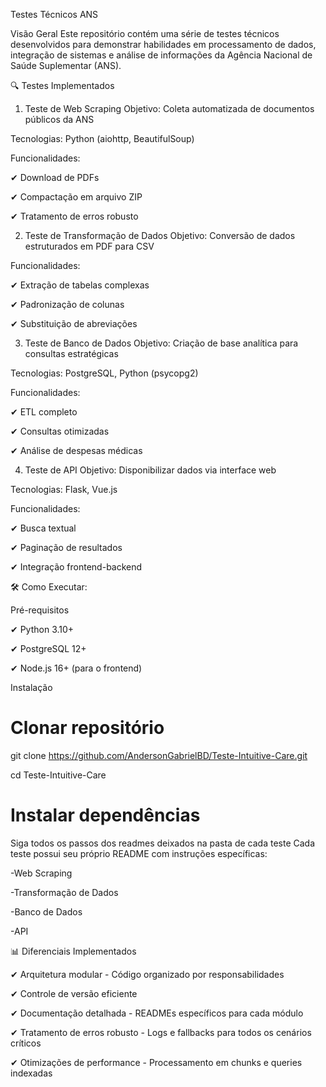 Testes Técnicos ANS

 Visão Geral
Este repositório contém uma série de testes técnicos desenvolvidos para demonstrar habilidades em processamento de dados, integração de sistemas e análise de informações da Agência Nacional de Saúde Suplementar (ANS).

🔍 Testes Implementados
1. Teste de Web Scraping
Objetivo: Coleta automatizada de documentos públicos da ANS

Tecnologias: Python (aiohttp, BeautifulSoup)

Funcionalidades:

✔ Download de PDFs

✔ Compactação em arquivo ZIP

✔ Tratamento de erros robusto

2. Teste de Transformação de Dados
Objetivo: Conversão de dados estruturados em PDF para CSV


Funcionalidades:

✔ Extração de tabelas complexas

✔ Padronização de colunas

✔ Substituição de abreviações

3. Teste de Banco de Dados
Objetivo: Criação de base analítica para consultas estratégicas

Tecnologias: PostgreSQL, Python (psycopg2)

Funcionalidades:

✔ ETL completo

✔ Consultas otimizadas

✔ Análise de despesas médicas

4. Teste de API
Objetivo: Disponibilizar dados via interface web

Tecnologias: Flask, Vue.js

Funcionalidades:

✔ Busca textual

✔ Paginação de resultados

✔ Integração frontend-backend

🛠️ Como Executar:

Pré-requisitos

✔ Python 3.10+

✔ PostgreSQL 12+

✔ Node.js 16+ (para o frontend)

Instalação

# Clonar repositório
git clone https://github.com/AndersonGabrielBD/Teste-Intuitive-Care.git

cd Teste-Intuitive-Care

# Instalar dependências
Siga todos os passos dos readmes deixados na pasta de cada teste
Cada teste possui seu próprio README com instruções específicas:

-Web Scraping

-Transformação de Dados

-Banco de Dados

-API

📊 Diferenciais Implementados

✔ Arquitetura modular - Código organizado por responsabilidades

✔ Controle de versão eficiente 

✔ Documentação detalhada - READMEs específicos para cada módulo

✔ Tratamento de erros robusto - Logs e fallbacks para todos os cenários críticos

✔ Otimizações de performance - Processamento em chunks e queries indexadas





